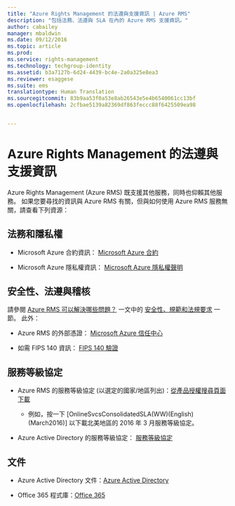 ```yaml
---
title: "Azure Rights Management 的法遵與支援資訊 | Azure RMS"
description: "包括法務、法遵與 SLA 在內的 Azure RMS 支援資訊。"
author: cabailey
manager: mbaldwin
ms.date: 09/12/2016
ms.topic: article
ms.prod: 
ms.service: rights-management
ms.technology: techgroup-identity
ms.assetid: b3a7127b-6d24-4439-bc4e-2a0a325e8ea3
ms.reviewer: esaggese
ms.suite: ems
translationtype: Human Translation
ms.sourcegitcommit: 83b9aa53f0a53e8ab26543e5e4b6540061cc13bf
ms.openlocfilehash: 2cfbae5139a82369df863feccc88f6425509ea98


---
```




# Azure Rights Management 的法遵與支援資訊

Azure Rights Management (Azure RMS) 既支援其他服務，同時也仰賴其他服務。 如果您要尋找的資訊與 Azure RMS 有關，但與如何使用 Azure RMS 服務無關，請查看下列資源：

## 法務和隱私權

- Microsoft Azure 合約資訊： [Microsoft Azure 合約](http://azure.microsoft.com/support/legal/subscription-agreement/)

- Microsoft Azure 隱私權資訊： [Microsoft Azure 隱私權聲明](http://azure.microsoft.com/support/legal/privacy-statement/)

## 安全性、法遵與稽核

請參閱 [Azure RMS 可以解決哪些問題？](../understand-explore/azure-rms-problems-it-solves.md) 一文中的 [安全性、規範和法規要求](../understand-explore/azure-rms-problems-it-solves.md#security-compliance-and-regulatory-requirements) 一節。 此外：

- Azure RMS 的外部憑證： [Microsoft Azure 信任中心](http://azure.microsoft.com/support/trust-center/)

- 如需 FIPS 140 資訊： [FIPS 140 驗證](https://technet.microsoft.com/library/security/cc750357.aspx)

## 服務等級協定

- Azure RMS 的服務等級協定 (以選定的國家/地區列出)：[從產品授權搜尋頁面下載](http://microsoftvolumelicensing.com/DocumentSearch.aspx?Mode=3&amp;DocumentTypeId=37)

    - 例如，按一下 [OnlineSvcsConsolidatedSLA(WW)(English)(March2016)] 以下載北美地區的 2016 年 3 月服務等級協定。

-   Azure Active Directory 的服務等級協定： [服務等級協定](http://azure.microsoft.com/support/legal/sla/)

## 文件

- Azure Active Directory 文件：[Azure Active Directory](/active-directory/)

- Office 365 程式庫：[Office 365](http://technet.microsoft.com/library/dn127064%28v=office.14%29.aspx)




<!--HONumber=Sep16_HO2-->


